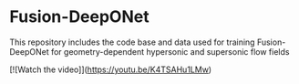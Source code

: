 # Fusion-DeepONet
This repository includes the code base and data used for training Fusion-DeepONet for geometry-dependent hypersonic and supersonic flow fields 

\[![Watch the video]](https://youtu.be/K4TSAHu1LMw)
